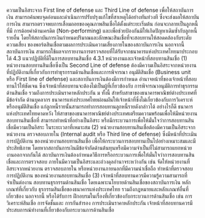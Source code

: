 ความเป็นอิสระจาก First line of defense และ Third Line of defense เพื่อให้สถาบันการเงิน
สามารถค้นพบจุดอ่อนและดำเนินการปรับปรุงแก้ไขที่สาเหตุได้อย่างทันท่วงที ซึ่งจะส่งผลให้สถาบันการเงิน
สามารถตรวจพบการเสื่อมถอยของคุณภาพสินเชื่อได้ตั้งแต่ระยะเริ่มต้น ก่อนจะกลายเป็นลูกหนี้ที่มี
การด้อยค่าด้านเครดิต (Non-performing) และเพื่อช่วยป้องกันมิให้เกิดปัญหาเดิมซ้ำกับลูกหนี้รายอื่น
โดยให้สถาบันการเงินกำหนดปริมาณและลักษณะสินเชื่อที่จะสอบทานให้สอดคล้องกับระดับความเสี่ยง
ของพอร์ตสินเชื่อตามผลการประเมินความเสี่ยงภายในของสถาบันการเงิน นอกจากนี้ สถาบันการเงิน
สามารถใช้ผลจากรายงานการตรวจสอบที่ได้รับจากธนาคารแห่งประเทศไทยมาประกอบได้
4.3 แนวปฏิบัติที่ดีในการสอบทานสินเชื่อ
4.3.1 หน่วยงานและเจ้าหน้าที่สอบทานสินเชื่อ
(1) หน่วยงานสอบทานสินเชื่อซึ่งเป็น Second Line of defense
ต้องมีความเป็นอิสระจากหน่วยงานที่ปฏิบัติงานที่เกี่ยวกับการทำธุรกรรมด้านสินเชื่อและการพิจารณา
อนุมัติสินเชื่อ (Business unit หรือ First line of defense) และสถาบันการเงินต้องมีการกำหนด
อำนาจหน้าที่ของเจ้าหน้าที่สอบทานไว้ให้ชัดเจน ซึ่งเจ้าหน้าที่สอบทานจะต้องไม่เป็นผู้ที่เกี่ยวข้องกับ
การพิจารณาอนุมัติการทำธุรกรรมด้านสินเชื่อ รวมถึงการประเมินราคาหลักประกัน
ม
ทั้งนี้ สําหรับสาขาของธนาคารพาณิชย์ต่างประเทศที่มีข้อจํากัด
ด้านบุคลากร ธนาคารแห่งประเทศไทยผ่อนผันให้เจ้าหน้าที่ซึ่งไม่เกี่ยวข้องกับการวิเคราะห์หรืออนุมัติสินเชื่อ
แก่ลูกหนี้รายนั้นสามารถทำการสอบทานลูกหนี้รายดังกล่าวได้ อย่างไรก็ดี ธนาคารแห่งประเทศไทยคาดหวัง
ให้สาขาของธนาคารพาณิชย์ต่างประเทศเตรียมความพร้อมเพื่อให้มีหน่วยงานสอบทานสินเชื่อที่
สามารถทําหน้าที่อย่างเป็นอิสระ หรือมีกระบวนการเพื่อให้มั่นใจว่าการสอบทานสินเชื่อมีความเป็นอิสระ
ในระยะเวลาที่เหมาะสม
(2) หน่วยงานสอบทานสินเชื่อต้องมีความเป็นอิสระจากหน่วยงาน
ตรวจสอบภายใน (Internal audit หรือ Third line of defense) ซึ่งมีหน้าที่ประเมินการปฏิบัติงาน
ของหน่วยงานสอบทานสินเชื่อ เพื่อให้กระบวนการสอบทานเป็นไปอย่างเหมาะสมและมีประสิทธิภาพ
โดยหากสถาบันการเงินมีข้อจํากัดด้านต้นทุนหรือมีความจําเป็นที่ไม่สามารถแยกหน่วยงานออกจากกันได้
สถาบันการเงินต้องกําหนดวิธีการหรือกระบวนการเพื่อให้มั่นใจว่าการสอบทานสินเชื่อและการตรวจสอบ
ภายในมีความเป็นอิสระและถ่วงดุลอำนาจระหว่างกัน เช่น จัดให้หน่วยงานที่อิสระจากหน่วยงาน
ตรวจสอบภายใน หรือหน่วยงานภายนอกที่มีความน่าเชื่อถือ ทำหน้าที่ตรวจสอบการปฏิบัติงาน
ของหน่วยงานสอบทานสินเชื่อ
(3) เจ้าหน้าที่สอบทานควรมีความรู้ความสามารถที่จำเป็นต่องาน
สอบทานธุรกรรมด้านสินเชื่อ โดยเฉพาะนโยบายด้านสินเชื่อของสถาบันการเงิน หลักเกณฑ์ที่เกี่ยวกับ
ธุรกรรมสินเชื่อของธนาคารแห่งประเทศไทย รวมถึงกฎหมายและหลักเกณฑ์อื่นที่เกี่ยวข้อง นอกจากนี้
หรือได้รับการ
ฝึกอบรมในเรื่องที่เกี่ยวข้องกับกระบวนการด้านสินเชื่อ เช่น การวิเคราะห์สินเชื่อ การจัดชั้นและ
การกันสำรอง การประเมินราคาหลักประกัน
เจ้าหน้าที่สอบทานควรมีประสบการณ์ทำงานที่เกี่ยวข้องกับกระบวนการด้านสินเชื่อ
